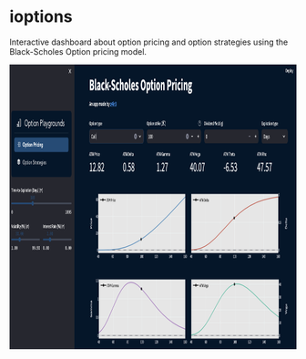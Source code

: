 # ioptions
Interactive dashboard about option pricing and option strategies using the Black-Scholes Option pricing model.

<img src="/data/images/app-pic-1.png" height="500" width="800">

